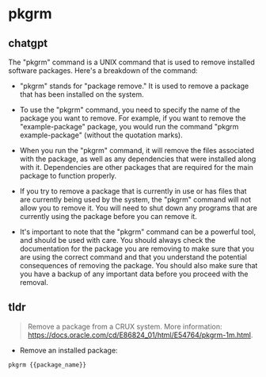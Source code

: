 # pkgrm 
## chatgpt 
The "pkgrm" command is a UNIX command that is used to remove installed software packages. Here's a breakdown of the command:

- "pkgrm" stands for "package remove." It is used to remove a package that has been installed on the system.

- To use the "pkgrm" command, you need to specify the name of the package you want to remove. For example, if you want to remove the "example-package" package, you would run the command "pkgrm example-package" (without the quotation marks).

- When you run the "pkgrm" command, it will remove the files associated with the package, as well as any dependencies that were installed along with it. Dependencies are other packages that are required for the main package to function properly.

- If you try to remove a package that is currently in use or has files that are currently being used by the system, the "pkgrm" command will not allow you to remove it. You will need to shut down any programs that are currently using the package before you can remove it.

- It's important to note that the "pkgrm" command can be a powerful tool, and should be used with care. You should always check the documentation for the package you are removing to make sure that you are using the correct command and that you understand the potential consequences of removing the package. You should also make sure that you have a backup of any important data before you proceed with the removal. 

## tldr 
 
> Remove a package from a CRUX system.
> More information: <https://docs.oracle.com/cd/E86824_01/html/E54764/pkgrm-1m.html>.

- Remove an installed package:

`pkgrm {{package_name}}`

